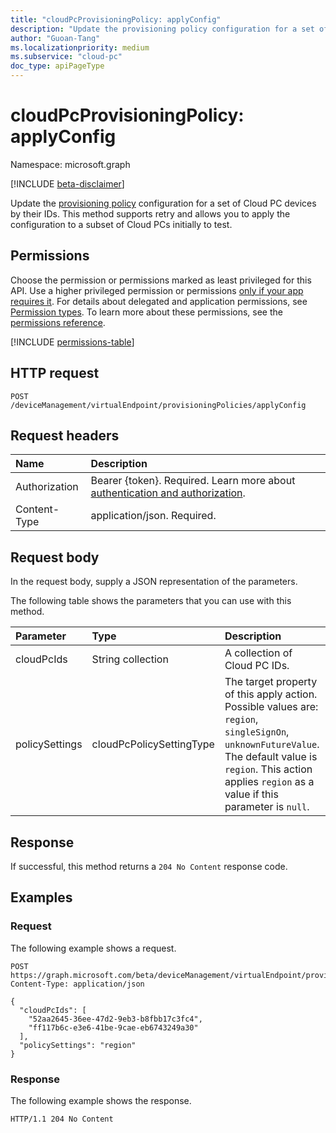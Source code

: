 ```yaml
---
title: "cloudPcProvisioningPolicy: applyConfig"
description: "Update the provisioning policy configuration for a set of Cloud PC devices by their IDs."
author: "Guoan-Tang"
ms.localizationpriority: medium
ms.subservice: "cloud-pc"
doc_type: apiPageType
---
```


# cloudPcProvisioningPolicy: applyConfig

Namespace: microsoft.graph

[!INCLUDE [beta-disclaimer](../../includes/beta-disclaimer.md)]

Update the [provisioning policy](../resources/cloudpcprovisioningpolicy.md) configuration for a set of Cloud PC devices by their IDs. This method supports retry and allows you to apply the configuration to a subset of Cloud PCs initially to test.

## Permissions

Choose the permission or permissions marked as least privileged for this API. Use a higher privileged permission or permissions [only if your app requires it](/graph/permissions-overview#best-practices-for-using-microsoft-graph-permissions). For details about delegated and application permissions, see [Permission types](/graph/permissions-overview#permission-types). To learn more about these permissions, see the [permissions reference](/graph/permissions-reference).

<!-- { "blockType": "permissions", "name": "cloudpcprovisioningpolicy_applyconfig" } -->
[!INCLUDE [permissions-table](../includes/permissions/cloudpcprovisioningpolicy-applyconfig-permissions.md)]

## HTTP request

<!-- {
  "blockType": "ignored"
}
-->
``` http
POST /deviceManagement/virtualEndpoint/provisioningPolicies/applyConfig
```

## Request headers

|Name|Description|
|:---|:---|
|Authorization|Bearer {token}. Required. Learn more about [authentication and authorization](/graph/auth/auth-concepts).|
|Content-Type|application/json. Required.|

## Request body

In the request body, supply a JSON representation of the parameters.

The following table shows the parameters that you can use with this method.

|Parameter|Type|Description|
|:---|:---|:---|
|cloudPcIds|String collection|A collection of Cloud PC IDs.|
|policySettings|cloudPcPolicySettingType|The target property of this apply action. Possible values are: `region`, `singleSignOn`, `unknownFutureValue`. The default value is `region`. This action applies `region` as a value if this parameter is `null`.|

## Response

If successful, this method returns a `204 No Content` response code.

## Examples

### Request

The following example shows a request.

<!-- {
  "blockType": "request",
  "name": "cloudpcprovisioningpolicythis.applyconfig"
}
-->
``` http
POST https://graph.microsoft.com/beta/deviceManagement/virtualEndpoint/provisioningPolicies/applyConfig
Content-Type: application/json

{
  "cloudPcIds": [
    "52aa2645-36ee-47d2-9eb3-b8fbb17c3fc4",
    "ff117b6c-e3e6-41be-9cae-eb6743249a30"
  ],
  "policySettings": "region"
}
```

### Response

The following example shows the response.
<!-- {
  "blockType": "response",
  "truncated": true
}
-->
``` http
HTTP/1.1 204 No Content
```
